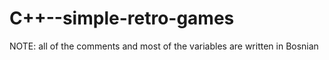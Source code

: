 # C++--simple-retro-games
NOTE: all of the comments and most of the variables are written in Bosnian
